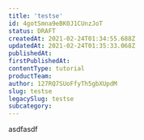 ```yaml
---
title: 'testse'
id: 4gotSmna9eBK0J1CUnzJoT
status: DRAFT
createdAt: 2021-02-24T01:34:55.688Z
updatedAt: 2021-02-24T01:35:33.068Z
publishedAt: 
firstPublishedAt: 
contentType: tutorial
productTeam: 
author: 127RQ7SUoFfyTh5gbXUpdM
slug: testse
legacySlug: testse
subcategory: 
---
```


asdfasdf

